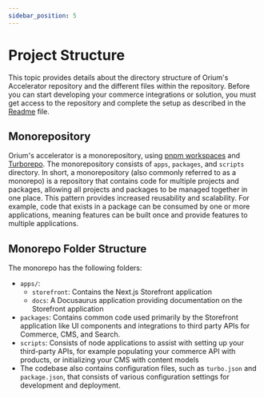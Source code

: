 ```yaml
---
sidebar_position: 5
---
```


# Project Structure


This topic provides details about the directory structure of Orium's Accelerator repository and the different files within the repository. Before you can start developing your commerce integrations or solution, you must get access to the repository and complete the setup as described in the [Readme](https://github.com/oriuminc/composable-pro#readme) file.

## Monorepository

Orium's accelerator is a monorepository, using [pnpm workspaces](https://pnpm.io/workspaces) and [Turborepo](https://turbo.build/repo). The monorepository consists of `apps`, `packages`, and `scripts` directory. In short, a monorepository (also commonly referred to as a monorepo) is a repository that contains code for multiple projects and packages, allowing all projects and packages to be managed together in one place. This pattern provides increased reusability and scalability. For example, code that exists in a package can be consumed by one or more applications, meaning features can be built once and provide features to multiple applications.

## Monorepo Folder Structure

The monorepo has the following folders:

- `apps/`: 
    - `storefront`: Contains the Next.js Storefront application
    - `docs`: A Docusaurus application providing documentation on the Storefront application
- `packages`: Contains common code used primarily by the Storefront application like UI components and integrations to third party APIs for Commerce, CMS, and Search.
- `scripts`: Consists of node applications to assist with setting up your third-party APIs, for example populating your commerce API with products, or initializing your CMS with content models
- The codebase also contains configuration files, such as `turbo.json` and `package.json`, that consists of various configuration settings for development and deployment.